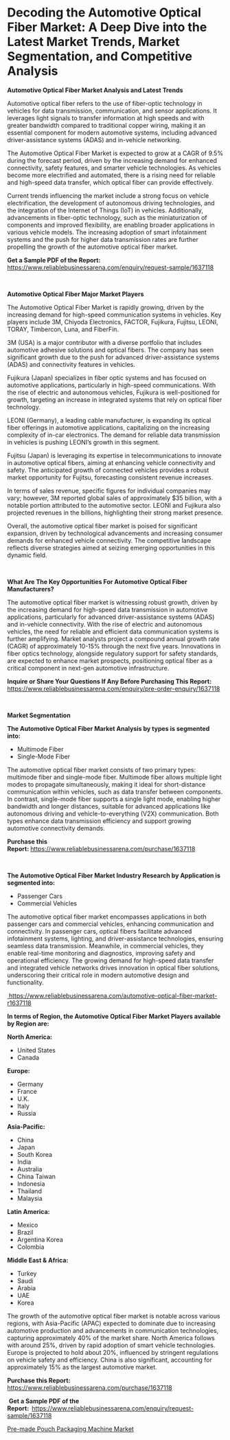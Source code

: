 <p><h1>Decoding the Automotive Optical Fiber Market: A Deep Dive into the Latest Market Trends, Market Segmentation, and Competitive Analysis</h1></p><p><strong>Automotive Optical Fiber Market Analysis and Latest Trends</strong></p>
<p><p>Automotive optical fiber refers to the use of fiber-optic technology in vehicles for data transmission, communication, and sensor applications. It leverages light signals to transfer information at high speeds and with greater bandwidth compared to traditional copper wiring, making it an essential component for modern automotive systems, including advanced driver-assistance systems (ADAS) and in-vehicle networking.</p><p>The Automotive Optical Fiber Market is expected to grow at a CAGR of 9.5% during the forecast period, driven by the increasing demand for enhanced connectivity, safety features, and smarter vehicle technologies. As vehicles become more electrified and automated, there is a rising need for reliable and high-speed data transfer, which optical fiber can provide effectively. </p><p>Current trends influencing the market include a strong focus on vehicle electrification, the development of autonomous driving technologies, and the integration of the Internet of Things (IoT) in vehicles. Additionally, advancements in fiber-optic technology, such as the miniaturization of components and improved flexibility, are enabling broader applications in various vehicle models. The increasing adoption of smart infotainment systems and the push for higher data transmission rates are further propelling the growth of the automotive optical fiber market.</p></p>
<p><strong>Get a Sample PDF of the Report:&nbsp;</strong> <a href="https://www.reliablebusinessarena.com/enquiry/request-sample/1637118?utm_campaign=3562&utm_medium=2&utm_source=Github&utm_content=ia&utm_term=23032025&utm_id=automotive-optical-fiber">https://www.reliablebusinessarena.com/enquiry/request-sample/1637118</a></p>
<p>&nbsp;</p>
<p><strong>Automotive Optical Fiber Major Market Players</strong></p>
<p><p>The Automotive Optical Fiber Market is rapidly growing, driven by the increasing demand for high-speed communication systems in vehicles. Key players include 3M, Chiyoda Electronics, FACTOR, Fujikura, Fujitsu, LEONI, TORAY, Timbercon, Luna, and FiberFin.</p><p>3M (USA) is a major contributor with a diverse portfolio that includes automotive adhesive solutions and optical fibers. The company has seen significant growth due to the push for advanced driver-assistance systems (ADAS) and connectivity features in vehicles. </p><p>Fujikura (Japan) specializes in fiber optic systems and has focused on automotive applications, particularly in high-speed communications. With the rise of electric and autonomous vehicles, Fujikura is well-positioned for growth, targeting an increase in integrated systems that rely on optical fiber technology.</p><p>LEONI (Germany), a leading cable manufacturer, is expanding its optical fiber offerings in automotive applications, capitalizing on the increasing complexity of in-car electronics. The demand for reliable data transmission in vehicles is pushing LEONI’s growth in this segment.</p><p>Fujitsu (Japan) is leveraging its expertise in telecommunications to innovate in automotive optical fibers, aiming at enhancing vehicle connectivity and safety. The anticipated growth of connected vehicles provides a robust market opportunity for Fujitsu, forecasting consistent revenue increases.</p><p>In terms of sales revenue, specific figures for individual companies may vary; however, 3M reported global sales of approximately $35 billion, with a notable portion attributed to the automotive sector. LEONI and Fujikura also projected revenues in the billions, highlighting their strong market presence.</p><p>Overall, the automotive optical fiber market is poised for significant expansion, driven by technological advancements and increasing consumer demands for enhanced vehicle connectivity. The competitive landscape reflects diverse strategies aimed at seizing emerging opportunities in this dynamic field.</p></p>
<p>&nbsp;</p>
<p><strong>What Are The Key Opportunities For Automotive Optical Fiber Manufacturers?</strong></p>
<p><p>The automotive optical fiber market is witnessing robust growth, driven by the increasing demand for high-speed data transmission in automotive applications, particularly for advanced driver-assistance systems (ADAS) and in-vehicle connectivity. With the rise of electric and autonomous vehicles, the need for reliable and efficient data communication systems is further amplifying. Market analysts project a compound annual growth rate (CAGR) of approximately 10-15% through the next five years. Innovations in fiber optics technology, alongside regulatory support for safety standards, are expected to enhance market prospects, positioning optical fiber as a critical component in next-gen automotive infrastructure.</p></p>
<p><strong>Inquire or Share Your Questions If Any Before Purchasing This Report:</strong> <a href="https://www.reliablebusinessarena.com/enquiry/pre-order-enquiry/1637118?utm_campaign=3562&utm_medium=2&utm_source=Github&utm_content=ia&utm_term=23032025&utm_id=automotive-optical-fiber">https://www.reliablebusinessarena.com/enquiry/pre-order-enquiry/1637118</a></p>
<p>&nbsp;</p>
<p><strong>Market Segmentation</strong></p>
<p><strong>The Automotive Optical Fiber Market Analysis by types is segmented into:</strong></p>
<p><ul><li>Multimode Fiber</li><li>Single-Mode Fiber</li></ul></p>
<p><p>The automotive optical fiber market consists of two primary types: multimode fiber and single-mode fiber. Multimode fiber allows multiple light modes to propagate simultaneously, making it ideal for short-distance communication within vehicles, such as data transfer between components. In contrast, single-mode fiber supports a single light mode, enabling higher bandwidth and longer distances, suitable for advanced applications like autonomous driving and vehicle-to-everything (V2X) communication. Both types enhance data transmission efficiency and support growing automotive connectivity demands.</p></p>
<p><strong>Purchase this Report:&nbsp;</strong><a href="https://www.reliablebusinessarena.com/purchase/1637118?utm_campaign=3562&utm_medium=2&utm_source=Github&utm_content=ia&utm_term=23032025&utm_id=automotive-optical-fiber">https://www.reliablebusinessarena.com/purchase/1637118</a></p>
<p>&nbsp;</p>
<p><strong>The Automotive Optical Fiber Market Industry Research by Application is segmented into:</strong></p>
<p><ul><li>Passenger Cars</li><li>Commercial Vehicles</li></ul></p>
<p><p>The automotive optical fiber market encompasses applications in both passenger cars and commercial vehicles, enhancing communication and connectivity. In passenger cars, optical fibers facilitate advanced infotainment systems, lighting, and driver-assistance technologies, ensuring seamless data transmission. Meanwhile, in commercial vehicles, they enable real-time monitoring and diagnostics, improving safety and operational efficiency. The growing demand for high-speed data transfer and integrated vehicle networks drives innovation in optical fiber solutions, underscoring their critical role in modern automotive design and functionality.</p></p>
<p><a href="https://www.reliablebusinessarena.com/automotive-optical-fiber-market-r1637118?utm_campaign=3562&utm_medium=2&utm_source=Github&utm_content=ia&utm_term=23032025&utm_id=automotive-optical-fiber">&nbsp;https://www.reliablebusinessarena.com/automotive-optical-fiber-market-r1637118</a></p>
<p><strong>In terms of Region, the Automotive Optical Fiber Market Players available by Region are:</strong></p>
<p>
    <p> <strong> North America: </strong>
        <ul>
            <li>United States</li>
            <li>Canada</li>
        </ul>
        </p> 
    <p> <strong> Europe: </strong>
        <ul>
            <li>Germany</li>
            <li>France</li>
            <li>U.K.</li>
            <li>Italy</li>
            <li>Russia</li>
        </ul>
        </p> 
    <p> <strong> Asia-Pacific: </strong>
        <ul>
            <li>China</li>
            <li>Japan</li>
            <li>South Korea</li>
            <li>India</li>
            <li>Australia</li>
            <li>China Taiwan</li>
            <li>Indonesia</li>
            <li>Thailand</li>
            <li>Malaysia</li>
        </ul>
        </p> 
    <p> <strong> Latin America: </strong>
        <ul>
            <li>Mexico</li>
            <li>Brazil</li>
            <li>Argentina Korea</li>
            <li>Colombia</li>
        </ul>
        </p> 
    <p> <strong> Middle East & Africa: </strong>
        <ul>
            <li>Turkey</li>
            <li>Saudi</li>
            <li>Arabia</li>
            <li>UAE</li>
            <li>Korea</li>
        </ul>
    </p>
    </p>
<p><p>The growth of the automotive optical fiber market is notable across various regions, with Asia-Pacific (APAC) expected to dominate due to increasing automotive production and advancements in communication technologies, capturing approximately 40% of the market share. North America follows with around 25%, driven by rapid adoption of smart vehicle technologies. Europe is projected to hold about 20%, influenced by stringent regulations on vehicle safety and efficiency. China is also significant, accounting for approximately 15% as the largest automotive market.</p></p>
<p><strong>Purchase this Report: </strong><a href="https://www.reliablebusinessarena.com/purchase/1637118?utm_campaign=3562&utm_medium=2&utm_source=Github&utm_content=ia&utm_term=23032025&utm_id=automotive-optical-fiber">https://www.reliablebusinessarena.com/purchase/1637118</a></p>
<p>&nbsp;<strong>Get a Sample PDF of the Report:&nbsp;&nbsp;</strong><a href="https://www.reliablebusinessarena.com/enquiry/request-sample/1637118?utm_campaign=3562&utm_medium=2&utm_source=Github&utm_content=ia&utm_term=23032025&utm_id=automotive-optical-fiber">https://www.reliablebusinessarena.com/enquiry/request-sample/1637118</a></p>
<p><strong></strong></p>
<p><p><a href="https://github.com/haimamuirev8/Market-Research-Report-List-1/blob/main/pre-made-pouch-packaging-machine-market.md?utm_campaign=3562&utm_medium=2&utm_source=Github&utm_content=ia&utm_term=23032025&utm_id=automotive-optical-fiber">Pre-made Pouch Packaging Machine Market</a></p></p>